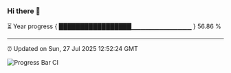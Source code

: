 ### Hi there 👋

⏳ Year progress { █████████████████▁▁▁▁▁▁▁▁▁▁▁▁▁ } 56.86 %

---

⏰ Updated on Sun, 27 Jul 2025 12:52:24 GMT

![Progress Bar CI](https://github.com/ZhaoGui/ZhaoGui/workflows/Progress%20Bar%20CI/badge.svg)

